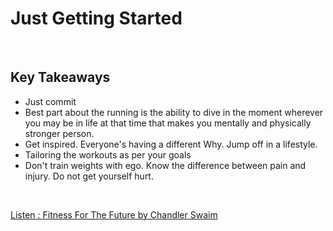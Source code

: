 # Just Getting Started
<br>

## Key Takeaways <br>

* Just commit 
* Best part about the running is the ability to dive in the moment wherever you may be in life at that time that makes you mentally and physically stronger person. 
* Get inspired. Everyone's having a different Why. Jump off in a lifestyle. 
* Tailoring the workouts as per your goals 
* Don't train weights with ego. Know the difference between pain and injury. Do not get yourself hurt.

<br>

[Listen : Fitness For The Future by Chandler Swaim](https://podcasts.apple.com/us/podcast/season-1-episode-1-just-getting-started/id1517281234?i=1000477067074)


